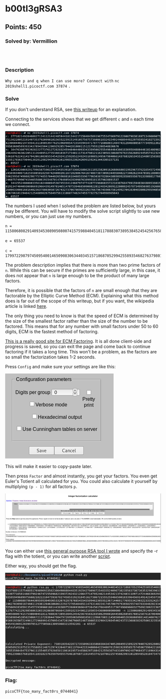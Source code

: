 # b00tl3gRSA3
## Points: 450
### Solved by: Vermillion
<br></br>
### Description

`Why use p and q when I can use more? Connect with` `nc 2019shell1.picoctf.com 37874` `.`

### Solve

If you don't understand RSA, see [this writeup](../rsa-pop-quiz/README.md) for an explanation.

Connecting to the services shows that we get different `c` and `n` each time we connect.

![](/Images/2019/picoCTF/bootlegrsaservice.PNG)

The numbers I used when I solved the problem are listed below, but yours may be different. You will have to modify the solve script slightly to use new numbers, or you can just use my numbers.

```
n = 11580680829140934530890508007415759884045181178883073895384524542567658328358629988164458026850576852587618700400955898945285829866721372038447984797269506589081658113966786511458500405203686098014814607627016919350722496127296699143709543472819679005148738085332984326045462437213608382025001323516045491969128399785127750566130950683213592201

e = 65537

c = 179972298797450954001465090830634403451571868705299425589354682763798011575480517698969335823064900884403519254278090725483352409073823558373873635329839032333977165814883799246747255696823393729243212064771479524621445342137424831109714724466369293935959496899756682182221047593670274585319231845162738672155525946650018339645691491423459739
```

The problem description implies that there is more than two prime factors of `n`. While this can be secure if the primes are sufficiently large, in this case, it does not appear that `n` is large enough to be the product of many large factors.

Therefore, it is possible that the factors of `n` are small enough that they are factorable by the Elliptic Curve Method (ECM). Explaining what this method does is far out of the scope of this writeup, but if you want, the wikipedia article is linked [here](https://en.wikipedia.org/wiki/Lenstra_elliptic-curve_factorization). 

The only thing you need to know is that the speed of ECM is determined by the size of the smallest factor rather than the size of the number to be factored. This means that for any number with small factors under 50 to 60 digits, ECM is the fastest method of factoring.

[This is a really good site for ECM Factoring](https://www.alpertron.com.ar/ECM.HTM). It is all done client-side and progress is saved, so you can exit the page and come back to continue factoring if it takes a long time. This won't be a problem, as the factors are so small the factorization takes 1-2 seconds.

Press `Config` and make sure your settings are like this:

![](/Images/2019/picoCTF/bootlegrsaconfig.PNG)

This will make it easier to copy-paste later.

Then press `Factor` and almost instantly, you get your factors. You even get Euler's Totient all calculated for you. You could also calculate it yourself by multiplying `(p - 1)` for all factors `p`.

![](/Images/2019/picoCTF/bootlegrsafactored.png)

You can either use [this general purpose RSA tool I wrote](/Useful-Scripts/Cryptography/rsa.py) and specify the -r flag with the totient, or you can write another [script](rsa3.py).

Either way, you should get the flag.

![](/Images/2019/picoCTF/bootlegrsasolve1.PNG)

![](/Images/2019/picoCTF/bootlegrsasolve2.PNG)

### Flag:
`picoCTF{too_many_fact0rs_0744041}`
